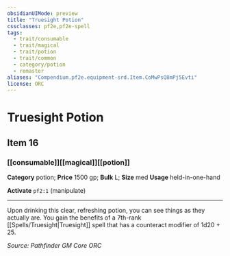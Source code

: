 ```yaml
---
obsidianUIMode: preview
title: "Truesight Potion"
cssclasses: pf2e,pf2e-spell
tags:
  - trait/consumable
  - trait/magical
  - trait/potion
  - trait/common
  - category/potion
  - remaster
aliases: "Compendium.pf2e.equipment-srd.Item.CoMwPsQ8mPj5Evti"
license: ORC
---
```

# Truesight Potion
## Item 16
### [[consumable]][[magical]][[potion]]

**Category** potion; 
**Price** 1500 gp; 
**Bulk** L; **Size** med
**Usage** held-in-one-hand

**Activate** `pf2:1` (manipulate)

* * *

Upon drinking this clear, refreshing potion, you can see things as they actually are. You gain the benefits of a 7th-rank [[Spells/Truesight|Truesight]] spell that has a counteract modifier of 1d20 + 25.

*Source: Pathfinder GM Core*
*ORC*